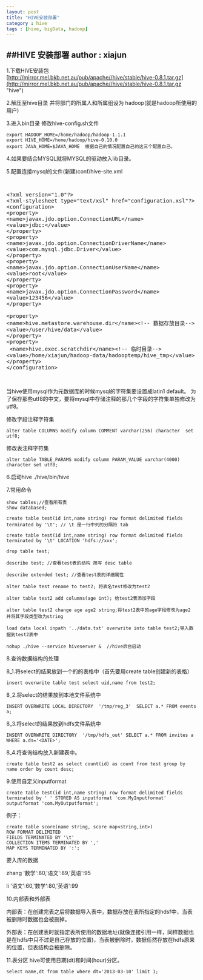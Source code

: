 ```yaml
---
layout: post
title: "HIVE安装部署"
category : hive
tags : [hive, bigData, hadoop]
---
```

##HIVE 安装部署
**author : xiajun**
-
1.下载HIVE安装包 [http://mirror.mel.bkb.net.au/pub/apache//hive/stable/hive-0.8.1.tar.gz](http://mirror.mel.bkb.net.au/pub/apache//hive/stable/hive-0.8.1.tar.gz "hive")

2.解压至hive目录 并将部门的所属人和所属组设为 hadoop(就是hadoop所使用的用户)

3.进入bin目录 修改hive-config.sh文件

	export HADOOP_HOME=/home/hadoop/hadoop-1.1.1
	export HIVE_HOME=/home/hadoop/hive-0.10.0 
	export JAVA_HOME=$JAVA_HOME  根据自己的情况配置自己的这三个配置自己。
4.如果要结合MYSQL就将MYSQL的驱动放入lib目录。

5.配置连接mysql的文件(新建)conf/hive-site.xml

<pre><xmp>
<?xml version="1.0"?>
<?xml-stylesheet type="text/xsl" href="configuration.xsl"?>
<configuration>
<property>
<name>javax.jdo.option.ConnectionURL</name>
<value>jdbc:</value>
</property>
<property>
<name>javax.jdo.option.ConnectionDriverName</name>
<value>com.mysql.jdbc.Driver</value>
</property>
<property>
<name>javax.jdo.option.ConnectionUserName</name>
<value>root</value>
</property>
<property>
<name>javax.jdo.option.ConnectionPassword</name>
<value>123456</value>
</property>

<property>
<name>hive.metastore.warehouse.dir</name><!-- 数据存放目录-->
<value>/user/hive/data</value>
</property>
<property>
 <name>hive.exec.scratchdir</name><!-- 临时目录--> 
<value>/home/xiajun/hadoop-data/hadooptemp/hive_tmp</value>
</property>
</configuration></xmp>
</pre>
当hive使用mysql作为元数据库的时候mysql的字符集要设置成latin1   default。
为了保存那些utf8的中文，要将mysql中存储注释的那几个字段的字符集单独修改为utf8。

修改字段注释字符集

	alter table COLUMNS modify column COMMENT varchar(256) character  set utf8;

修改表注释字符集

	alter table TABLE_PARAMS modify column PARAM_VALUE varchar(4000)  character set utf8;
6.启动hive  ./hive/bin/hive

7.常用命令

	show tables;//查看所有表
	show databased;

	create table test(id int,name string) row format delimited fields terminated by '\t'; // \t 是一行中列的分隔符 tab

	create table test(id int,name string) row format delimited fields terminated by '\t' LOCATION 'hdfs://xxx';

	drop table test;

	describe test; //查看test表的结构 简写 desc table

	describe extended test; //查看test表的详细属性 

	alter table test rename to test2; 将表名test修改为test2

	alter table test2 add columns(age int); 给test2表添加字段

	alter table test2 change age age2 string;将test2表中的age字段修改为age2 并将其字段类型改为string

	load data local inpath '../data.txt' overwrite into table test2;导入数据到test2表中

	nohup ./hive --service hiveserver &  //hive后台启动
8.查询数据结构的处理

8_1.将select的结果放到一个的的表格中（首先要用create table创建新的表格）
	
	insert overwrite table test select uid,name from test2;
8_2.将select的结果放到本地文件系统中

	INSERT OVERWRITE LOCAL DIRECTORY  '/tmp/reg_3'  SELECT a.* FROM events a;
8_3.将select的结果放到hdfs文件系统中

	INSERT OVERWRITE DIRECTORY  '/tmp/hdfs_out' SELECT a.* FROM invites a WHERE a.ds='<DATE>';
8_4.将查询结构放入新建表中。

	create table test2 as select count(id) as count from test group by name order by count desc;
9.使用自定义inputformat

	create table test(id int,name string) row format delimited fields terminated by ' ' STORED AS inputformat 'com.MyInputformat'  outputformat 'com.MyOutputformat';
例子：

	create table score(name string, score map<string,int>)
	ROW FORMAT DELIMITED
	FIELDS TERMINATED BY '\t'
	COLLECTION ITEMS TERMINATED BY ','
	MAP KEYS TERMINATED BY ':';
要入库的数据

zhang '数学':80,'语文':89,'英语':95

li    '语文':60,'数学':80,'英语':99

10.内部表和外部表

内部表：在创建完表之后将数据导入表中，数据存放在表所指定的hdsf中，当表被删除时数据也会被删掉。

外部表：在创建表时就指定表所使用的数据地址(就像连接引用一样，同样数据也是在hdfs中只不过是自己存放的位置)，当表被删除时，数据任然存放在hdfs原来的位置，但表结构会被删除。

11.表分区
hive可使用日期(dt)和时间(hour)分区。

	select name,dt from table where dt='2013-03-10' limit 1;